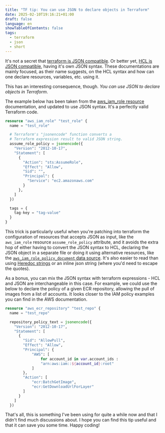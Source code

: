```yaml
---
title: "TF tip: You can use JSON to declare objects in Terraform"
date: 2025-02-10T19:16:21+01:00
draft: false
language: en
showTableOfContents: false
tags:
  - terraform
  - json
  - short
---
```


It's not a secret that [terraform is JSON compatible](https://developer.hashicorp.com/terraform/language/syntax/json). Or better yet, [HCL is JSON compatible](https://github.com/hashicorp/hcl/blob/main/json/spec.md), having it's own JSON syntax. These documentations are mainly focused, as their name suggests, on the HCL syntax and how can one declare resources, variables, etc. using it.

This has an interesting consequence, though. _You can use JSON to declare objects in Terraform_.

The example below has been taken from the [aws_iam_role resource](https://registry.terraform.io/providers/hashicorp/aws/latest/docs/resources/iam_role) documentation, and updated to use JSON syntax. It's a perfectly valid Terraform code.

```terraform
resource "aws_iam_role" "test_role" {
  name = "test_role"

  # Terraform's "jsonencode" function converts a
  # Terraform expression result to valid JSON string.
  assume_role_policy = jsonencode({
    "Version": "2012-10-17",
    "Statement": [
      {
        "Action": "sts:AssumeRole",
        "Effect": "Allow",
        "Sid": "",
        "Principal": {
          "Service": "ec2.amazonaws.com"
        }
      },
    ]
  })

  tags = {
    tag-key = "tag-value"
  }
}
```

This trick is particularly useful when you're patching into terraform the configuration of resources that accepts JSON as input, like the `aws_iam_role` resource `assume_role_policy` attribute, and it avoids the extra hop of either having to convert the JSON syntax to HCL, declaring the JSON object in a separate file or doing it using alternative resources, like the [`aws_iam_role_policy_document` data source](https://registry.terraform.io/providers/hashicorp/aws/latest/docs/data-sources/iam_policy_document). It's also easier to read than using [Heredoc strings](http://developer.hashicorp.com/terraform/language/expressions/strings#heredoc-strings) or an inline json string (where you'd need to escape the quotes).

As a bonus, you can mix the JSON syntax with terraform expressions - HCL and JSON are interchangeable in this case. For example, we could use the below to declare the policy of a given ECR repository, allowing the pull of images from a list of accounts. It looks closer to the IAM policy examples you can find in the AWS documentation.


```terraform
resource "aws_ecr_repository" "test_repo" {
  name = "test_repo"

  repository_policy_text = jsonencode({
    "Version": "2012-10-17",
    "Statement": [
      {
        "Sid": "AllowPull",
        "Effect": "Allow",
        "Principal": {
            "AWS": [
                for account_id in var.account_ids :
                "arn:aws:iam::${account_id}:root"
            ]
        },
        "Action": [
            "ecr:BatchGetImage",
            "ecr:GetDownloadUrlForLayer"
        ]
      }
    ]
  })
```

That's all, this is something I've been using for quite a while now and that I didn't find much discussions about. I hope you can find this tip useful and that it can save you some time. Happy coding!
